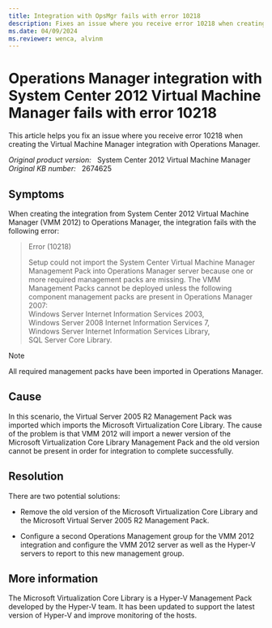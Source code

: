 ```yaml
---
title: Integration with OpsMgr fails with error 10218
description: Fixes an issue where you receive error 10218 when creating the Virtual Machine Manager integration with Operations Manager
ms.date: 04/09/2024
ms.reviewer: wenca, alvinm
---
```

# Operations Manager integration with System Center 2012 Virtual Machine Manager fails with error 10218

This article helps you fix an issue where you receive error 10218 when creating the Virtual Machine Manager integration with Operations Manager.

_Original product version:_ &nbsp; System Center 2012 Virtual Machine Manager  
_Original KB number:_ &nbsp; 2674625

## Symptoms

When creating the integration from System Center 2012 Virtual Machine Manager (VMM 2012) to Operations Manager, the integration fails with the following error:

> Error (10218)
>
> Setup could not import the System Center Virtual Machine Manager Management Pack into Operations Manager server because one or more required management packs are missing. The VMM Management Packs cannot be deployed unless the following component management packs are present in Operations Manager 2007:  
> Windows Server Internet Information Services 2003,  
> Windows Server 2008 Internet Information Services 7,  
> Windows Server Internet Information Services Library,  
> SQL Server Core Library.

> [!NOTE]
> All required management packs have been imported in Operations Manager.

## Cause

In this scenario, the Virtual Server 2005 R2 Management Pack was imported which imports the Microsoft Virtualization Core Library. The cause of the problem is that VMM 2012 will import a newer version of the Microsoft Virtualization Core Library Management Pack and the old version cannot be present in order for integration to complete successfully.

## Resolution

There are two potential solutions:

- Remove the old version of the Microsoft Virtualization Core Library and the Microsoft Virtual Server 2005 R2 Management Pack.

- Configure a second Operations Management group for the VMM 2012 integration and configure the VMM 2012 server as well as the Hyper-V servers to report to this new management group.  

## More information

The Microsoft Virtualization Core Library is a Hyper-V Management Pack developed by the Hyper-V team. It has been updated to support the latest version of Hyper-V and improve monitoring of the hosts.
